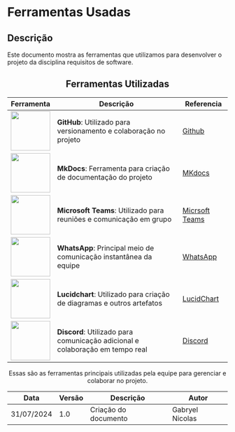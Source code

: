 # Ferramentas Usadas

## Descrição
Este documento mostra as ferramentas que utilizamos para desenvolver o projeto da disciplina requisitos de software.

<center>

## Ferramentas Utilizadas

| Ferramenta | Descrição | Referencia|
|------------|-----------|------------|
| <img src="https://cdn2.iconfinder.com/data/icons/social-icons-33/128/Github-256.png" style="width:90px; height:90px"/> | **GitHub**: Utilizado para versionamento e colaboração no projeto |[Github](https://github.com)|
| <img src="https://dashboard.snapcraft.io/site_media/appmedia/2019/12/61556938-3c337400-aa63-11e9-9ec1-a3ba5643a1a6.png" style="width:90px; height:90px"/> | **MkDocs**: Ferramenta para criação de documentação do projeto |[MKdocs](https://www.mkdocs.org)|
| <img src="https://cdn0.iconfinder.com/data/icons/logos-microsoft-office-365/128/Microsoft_Office-10-256.png" style="width:90px; height:90px"/> | **Microsoft Teams**: Utilizado para reuniões e comunicação em grupo |[Micrsoft Teams](https://teams.microsoft.com/)|
| <img src="https://cdn2.iconfinder.com/data/icons/social-icons-33/128/WhatsApp-256.png" style="width:90px; height:90px"/> | **WhatsApp**: Principal meio de comunicação instantânea da equipe |[WhatsApp](https://www.whatsapp.com/)|
| <img src="https://play-lh.googleusercontent.com/o4vT3StM8rw3Hn15GMtLjuTA6VUWt6jxDvV4d5ahKj9E9nGaLut06tM83NESuTBr-t0   " style="width:90px; height:90px"/> | **Lucidchart**: Utilizado para criação de diagramas e outros artefatos |[LucidChart](https://www.lucidchart.com/)|
| <img src="https://cdn3.iconfinder.com/data/icons/social-network-flat-3/100/Discord-256.png" style="width:90px; height:90px"/> | **Discord**: Utilizado para comunicação adicional e colaboração em tempo real |[Discord](https://discord.com/)|

Essas são as ferramentas principais utilizadas pela equipe para gerenciar e colaborar no projeto.

</center>


| Data | Versão | Descrição | Autor |
| ---- | ------ | --------- | ----- |
| 31/07/2024 | 1.0 | Criação do documento | Gabryel Nicolas |
